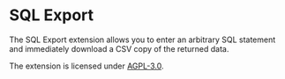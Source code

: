# SQL Export 

The SQL Export extension allows you to enter an arbitrary SQL statement and
immediately download a CSV copy of the returned data.

The extension is licensed under [AGPL-3.0](LICENSE.txt).
